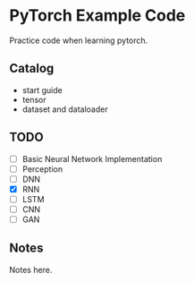 # PyTorch Example Code

Practice code when learning pytorch.

## Catalog

- start guide
- tensor
- dataset and dataloader

## TODO

- [ ] Basic Neural Network Implementation
- [ ] Perception
- [ ] DNN
- [x] RNN
- [ ] LSTM
- [ ] CNN
- [ ] GAN

## Notes

Notes here.
